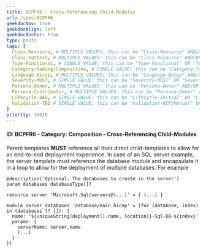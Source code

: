```yaml
---
title: BCPFR6 - Cross-Referencing Child-Modules
url: /spec/BCPFR6
geekdocNav: true
geekdocAlign: left
geekdocAnchor: true
type: posts
tags: [
  Class-Resource, # MULTIPLE VALUES: this can be "Class-Resource" AND/OR "Class-Pattern" AND/OR "Class-Utility"
  Class-Pattern, # MULTIPLE VALUES: this can be "Class-Resource" AND/OR "Class-Pattern" AND/OR "Class-Utility"
  Type-Functional, # SINGLE VALUE: this can be "Type-Functional" OR "Type-NonFunctional"
  Category-Naming/Composition, # SINGLE VALUE: this can be "Category-Testing" OR "Category-Telemetry" OR "Category-Contribution/Support" OR "Category-Documentation" OR "Category-CodeStyle" OR "Category-Naming/Composition" OR "Category-Inputs/Outputs" OR "Category-Release/Publishing"
  Language-Bicep, # MULTIPLE VALUES: this can be "Language-Bicep" AND/OR "Language-Terraform"
  Severity-MUST, # SINGLE VALUE: this can be "Severity-MUST" OR "Severity-SHOULD" OR "Severity-MAY"
  Persona-Owner, # MULTIPLE VALUES: this can be "Persona-Owner" AND/OR "Persona-Contributor"
  Persona-Contributor, # MULTIPLE VALUES: this can be "Persona-Owner" AND/OR "Persona-Contributor"
  Lifecycle-BAU, # SINGLE VALUE: this can be "Lifecycle-Initial" OR "Lifecycle-BAU" OR "Lifecycle-EOL"
  Validation-TBD # SINGLE VALUE: this can be "Validation-BCP/Manual" OR "Validation-BCP/CI/Informational" OR "Validation-BCP/CI/Enforced"
]
priority: 10010
---
```


#### ID: BCPFR6 - Category: Composition - Cross-Referencing Child-Modules

Parent templates **MUST** reference all their direct child-templates to allow for an end-to-end deployment experience. In case of an SQL server example, the server template must reference the database module and encapsulate it in a loop to allow for the deployment of multiple databases. For example

```Bicep
@description('Optional. The databases to create in the server')
param databases databaseType[]?

resource server 'Microsoft.Sql/servers@(...)' = { (...) }

module server_databases 'database/main.bicep' = [for (database, index) in (databases ?? []): {
  name: '${uniqueString(deployment().name, location)}-Sql-DB-${index}'
  params: {
    serverName: server.name
    (...)
  }
}]
```